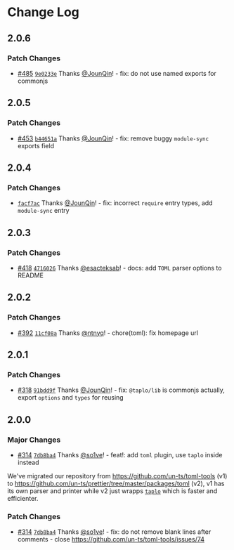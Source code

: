 # Change Log

## 2.0.6

### Patch Changes

- [#485](https://github.com/un-ts/prettier/pull/485) [`9e0233e`](https://github.com/un-ts/prettier/commit/9e0233eb1909e415bf6e6a0c7a24d1de39a8f087) Thanks [@JounQin](https://github.com/JounQin)! - fix: do not use named exports for commonjs

## 2.0.5

### Patch Changes

- [#453](https://github.com/un-ts/prettier/pull/453) [`b44651a`](https://github.com/un-ts/prettier/commit/b44651a38d8f87da584f898fb46db0ec69005725) Thanks [@JounQin](https://github.com/JounQin)! - fix: remove buggy `module-sync` exports field

## 2.0.4

### Patch Changes

- [`facf7ac`](https://github.com/un-ts/prettier/commit/facf7acb0eff0520a74de4f8f710c8bdaeeb40e9) Thanks [@JounQin](https://github.com/JounQin)! - fix: incorrect `require` entry types, add `module-sync` entry

## 2.0.3

### Patch Changes

- [#418](https://github.com/un-ts/prettier/pull/418) [`4716026`](https://github.com/un-ts/prettier/commit/4716026ed1599ef96dd27d842740487ed4db1cb8) Thanks [@esacteksab](https://github.com/esacteksab)! - docs: add `TOML` parser options to README

## 2.0.2

### Patch Changes

- [#392](https://github.com/un-ts/prettier/pull/392) [`11cf08a`](https://github.com/un-ts/prettier/commit/11cf08a0c2ee224b9f02efb4e5732a41a5b34506) Thanks [@ntnyq](https://github.com/ntnyq)! - chore(toml): fix homepage url

## 2.0.1

### Patch Changes

- [#318](https://github.com/un-ts/prettier/pull/318) [`91bdd9f`](https://github.com/un-ts/prettier/commit/91bdd9f7c91a9b2527d752b697abcb2ea02c6725) Thanks [@JounQin](https://github.com/JounQin)! - fix: `@taplo/lib` is commonjs actually, export `options` and `types` for reusing

## 2.0.0

### Major Changes

- [#314](https://github.com/un-ts/prettier/pull/314) [`7db8ba4`](https://github.com/un-ts/prettier/commit/7db8ba4c35746cfc9c40e7de8b476902b876390e) Thanks [@so1ve](https://github.com/so1ve)! - feat!: add `toml` plugin, use `taplo` inside instead

We've migrated our repository from https://github.com/un-ts/toml-tools (v1) to https://github.com/un-ts/prettier/tree/master/packages/toml (v2), v1 has its own parser and printer while v2 just wrapps [`taplo`](https://github.com/tamasfe/taplo) which is faster and efficienter.

### Patch Changes

- [#314](https://github.com/un-ts/prettier/pull/314) [`7db8ba4`](https://github.com/un-ts/prettier/commit/7db8ba4c35746cfc9c40e7de8b476902b876390e) Thanks [@so1ve](https://github.com/so1ve)! - fix: do not remove blank lines after comments - close https://github.com/un-ts/toml-tools/issues/74
